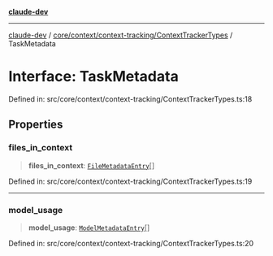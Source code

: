 [**claude-dev**](../../../../../README.md)

***

[claude-dev](../../../../../README.md) / [core/context/context-tracking/ContextTrackerTypes](../README.md) / TaskMetadata

# Interface: TaskMetadata

Defined in: src/core/context/context-tracking/ContextTrackerTypes.ts:18

## Properties

### files\_in\_context

> **files\_in\_context**: [`FileMetadataEntry`](FileMetadataEntry.md)[]

Defined in: src/core/context/context-tracking/ContextTrackerTypes.ts:19

***

### model\_usage

> **model\_usage**: [`ModelMetadataEntry`](ModelMetadataEntry.md)[]

Defined in: src/core/context/context-tracking/ContextTrackerTypes.ts:20
